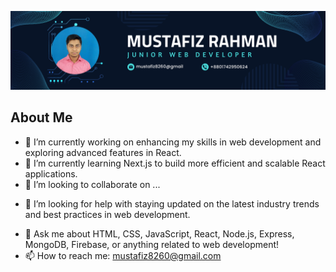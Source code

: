 ![Alt text](<asset/Navy Blue Geometric Technology LinkedIn Banner.png>)



## About Me
- 🔭 I’m currently working on enhancing my skills in web development and exploring advanced features in React.
- 🌱 I’m currently learning Next.js to build more efficient and scalable React applications.
- 👯 I’m looking to collaborate on ...

<!-- Gap -->

- 🤔 I’m looking for help with staying updated on the latest industry trends and best practices in web development.

<!-- Gap -->

- 💬 Ask me about HTML, CSS, JavaScript, React, Node.js, Express, MongoDB, Firebase, or anything related to web development!
- 📫 How to reach me: mustafiz8260@gmail.com





